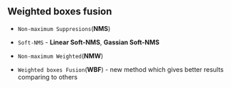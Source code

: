 ## Weighted boxes fusion

- `Non-maximum Suppresions`(**NMS**)

- `Soft-NMS` - **Linear Soft-NMS**, **Gassian Soft-NMS**

- `Non-maximum Weighted`(**NMW**)

- `Weighted boxes Fusion`(**WBF**) - new method which gives better results comparing to others
